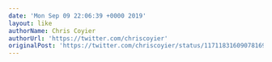 ```yaml
---
date: 'Mon Sep 09 22:06:39 +0000 2019'
layout: like
authorName: Chris Coyier
authorUrl: 'https://twitter.com/chriscoyier'
originalPost: 'https://twitter.com/chriscoyier/status/1171183160907816960'
---
```


